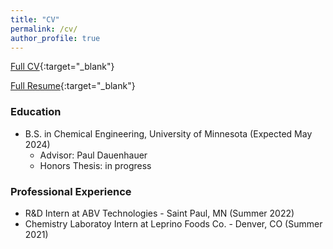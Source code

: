 ```yaml
---
title: "CV"
permalink: /cv/
author_profile: true
---
```

[Full CV](/documents/CV_2023-08-11.pdf){:target="_blank"}

[Full Resume](/documents/Resume_2023-08-11.pdf){:target="_blank"}
### Education
- B.S. in Chemical Engineering, University of Minnesota (Expected May 2024)
    - Advisor: Paul Dauenhauer
    - Honors Thesis: in progress

### Professional Experience
- R&D Intern at ABV Technologies - Saint Paul, MN (Summer 2022)
- Chemistry Laboratoy Intern at Leprino Foods Co. - Denver, CO (Summer 2021)